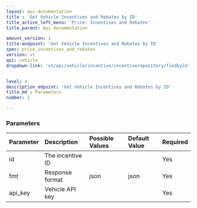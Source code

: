 ```yaml
---
layout: api-documentation
title : 'Get Vehicle Incentives and Rebates by ID'
title_active_left_menu: 'Price: Incentives and Rebates'
title_parent: Api documentation

amount_version: 1
title-endpoint: 'Get Vehicle Incentives and Rebates by ID'
spec: price_incentives_and_rebates
version: v1
api: vehicle
dropdown-link: 'v1/api/vehicle/incentive/incentiverepository/findbyid'


level: 4
description_edpoint: 'Get Vehicle Incentives and Rebates by ID'
title_md : Parameters
number: 2

---
```


### Parameters

| Parameter  | Description                           | Possible Values   | Default Value | Required |
|:-----------|:--------------------------------------|:----------------- |:------------- |:-------- |
| id		 | The incentive ID						 | 					 | 	             | Yes      |
| fmt        | Response format                       | json              | json          | Yes      |
| api_key    | Vehicle API key                       |                   |               | Yes      |